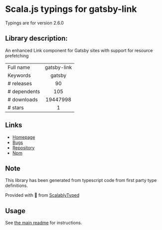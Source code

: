 
# Scala.js typings for gatsby-link

Typings are for version 2.6.0

## Library description:
An enhanced Link component for Gatsby sites with support for resource prefetching

|                    |                 |
| ------------------ | :-------------: |
| Full name          | gatsby-link |
| Keywords           | gatsby |
| # releases         | 90 |
| # dependents       | 105 |
| # downloads        | 19447998 |
| # stars            | 1 |

## Links
- [Homepage](https://github.com/gatsbyjs/gatsby/tree/master/packages/gatsby-link#readme)
- [Bugs](https://github.com/gatsbyjs/gatsby/issues)
- [Repository](https://github.com/gatsbyjs/gatsby)
- [Npm](https://www.npmjs.com/package/gatsby-link)
    


## Note
This library has been generated from typescript code from first party type definitions.

Provided with :purple_heart: from [ScalablyTyped](https://github.com/oyvindberg/ScalablyTyped)

## Usage
See [the main readme](../../readme.md) for instructions.


